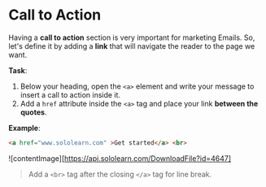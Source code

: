# Call to Action

Having a **call to action** section is very important for marketing Emails.
So, let's define it by adding a **link** that will navigate the reader to the page we want.

**Task**:
1. Below your heading, open the `<a>` element and write your message to insert a call to action inside it.
2. Add a `href` attribute inside the `<a>` tag and place your link **between the quotes**.

**Example**:
```html
<a href="www.sololearn.com" >Get started</a> <br>
``` 

![contentImage][https://api.sololearn.com/DownloadFile?id=4647]

>Add a `<br>` tag after the closing `</a>` tag for line break.
